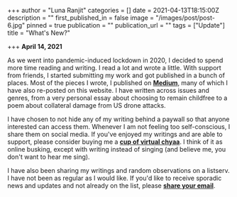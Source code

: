 +++
author = "Luna Ranjit"
categories = []
date = 2021-04-13T18:15:00Z
description = ""
first_published_in = false
image = "/images/post/post-6.jpg"
pinned = true
publication = ""
publication_url = ""
tags = ["Update"]
title = "What's New?"

+++
**April 14, 2021**

As we went into pandemic-induced lockdown in 2020, I decided to spend more time reading and writing. I read a lot and wrote a little. With support from friends, I started submitting my work and got published in a bunch of places. Most of the pieces I wrote, I published on [**Medium**](https://lunaranjit.medium.com/), many of which I have also re-posted on this website. I have written across issues and genres, from a very personal essay about choosing to remain childfree to a poem about collateral damage from US drone attacks.

I have chosen to not hide any of my writing behind a paywall so that anyone interested can access them. Whenever I am not feeling too self-conscious, I share them on social media. If you've enjoyed my writings and are able to support, please consider buying me a [**cup of virtual chyaa**](https://www.buymeacoffee.com/lunaranjit). I think of it as online busking, except with writing instead of singing (and believe me, you don't want to hear me sing).

I have also been sharing my writings and random observations on a listserv. I have not been as regular as I would like. If you'd like to receive sporadic news and updates and not already on the list, please [**share your email**](http://tinyletter.com/LunaRanjit).